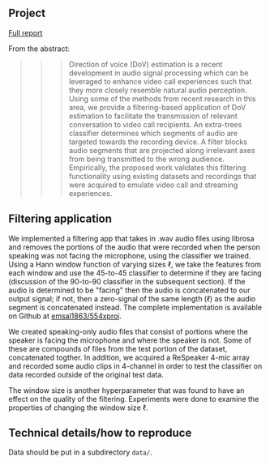 ## Project

[Full report](Report.pdf)

From the abstract:

>>> Direction of voice (DoV) estimation is a recent development in audio signal processing which can be leveraged to enhance video call experiences such that they more closely resemble natural audio perception. Using some of the methods from recent research in this area, we provide a filtering-based application of DoV estimation to facilitate the transmission of relevant conversation to video call recipients. An extra-trees classifier determines which segments of audio are targeted towards the recording device. A filter blocks audio segments that are projected along irrelevant axes from being transmitted to the wrong audience. Empirically, the proposed work validates this filtering functionality using existing datasets and recordings that were acquired to emulate video call and streaming experiences.

## Filtering application

We implemented a filtering app that takes in .wav audio files using librosa and removes the portions of the audio that were recorded when the person speaking was not facing the microphone, using the classifier we trained. Using a Hann window function of varying sizes $\ell$, we take the features from each window and use the 45-to-45 classifier to determine if they are facing (discussion of the 90-to-90 classifier in the subsequent section). If the audio is determined to be "facing" then the audio is concatenated to our output signal; if not, then a zero-signal of the same length ($\ell$) as the audio segment is concatenated instead. The complete implementation is available on Github at [emsal1863/554xproj](https://github.com/emsal1863/554xproj). 

We created speaking-only audio files that consist of portions where the speaker is facing the microphone and where the speaker is not. Some of these are compounds of files from the test portion of the dataset, concatenated togther. In addition, we acquired a ReSpeaker 4-mic array and recorded some audio clips in 4-channel in order to test the classifier on data recorded outside of the original test data. 

The window size is another hyperparameter that was found to have an effect on the quality of the filtering. Experiments were done to examine the properties of changing the window size $\ell$. 

## Technical details/how to reproduce

Data should be put in a subdirectory `data/`.
